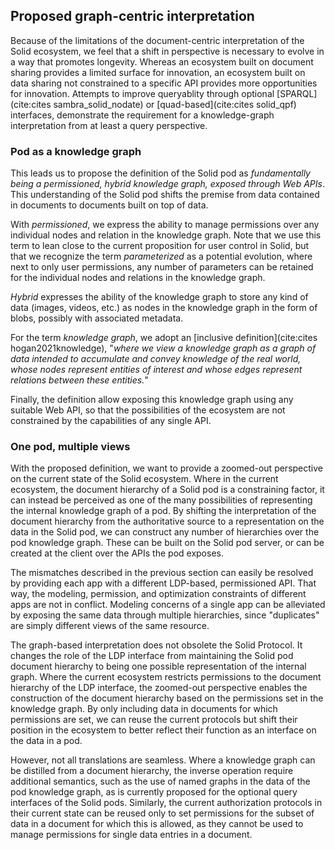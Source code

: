 ## Proposed graph-centric interpretation

Because of the limitations of the document-centric interpretation of the Solid ecosystem,
we feel that a shift in perspective is necessary 
to evolve in a way that promotes longevity.
Whereas an ecosystem built on document sharing
provides a limited surface for innovation,
an ecosystem built on data sharing
not constrained to a specific API
provides more opportunities for innovation.
Attempts to improve queryablity
through optional [SPARQL](cite:cites sambra_solid_nodate) 
or [quad-based](cite:cites solid_qpf) interfaces,
demonstrate the requirement
for a knowledge-graph interpretation
from at least a query perspective.

### Pod as a knowledge graph

This leads us to propose the definition of the Solid pod as *fundamentally being a permissioned, hybrid knowledge graph, exposed through Web APIs*.
This understanding of the Solid pod shifts the premise from data contained in documents to documents built on top of data.

<!-- permissioned -->
With *permissioned*, we express the ability to manage permissions over any individual nodes and relation in the knowledge graph.
Note that we use this term to lean close to the current proposition for user control in Solid, 
but that we recognize the term *parameterized* as a potential evolution, where next to only user permissions,
any number of parameters can be retained for the individual nodes and relations in the knowledge graph. 

<!-- hybrid -->
*Hybrid* expresses the ability of the knowledge graph to store any kind of data (images, videos, etc.) as nodes in the knowledge graph 
in the form of blobs, possibly with associated metadata.

<!-- knowledge grap -->
For the term *knowledge graph*, 
we adopt an [inclusive definition](cite:cites hogan2021knowledge),
"*where we view a knowledge graph as a graph of data intended to accumulate and convey knowledge of the real world,
whose nodes represent entities of interest and whose edges represent relations between these entities.*"

<!-- Web APIs -->
Finally, the definition allow exposing this knowledge graph using any suitable Web API,
so that the possibilities of the ecosystem are not constrained by the capabilities of any single API.

### One pod, multiple views
<!-- The interpretation -->
With the proposed definition, we want to provide a zoomed-out perspective on the current state of the Solid ecosystem.
Where in the current ecosystem, the document hierarchy of a Solid pod is a constraining factor,
it can instead be perceived as one of the many possibilities
of representing the internal knowledge graph of a pod.
By shifting the interpretation of the document hierarchy from the authoritative source
to a representation on the data in the Solid pod, we can construct any number of hierarchies 
over the pod knowledge graph.
These can be built on the Solid pod server, or can be created at the client
over the APIs the pod exposes.

The mismatches described in the previous section
can easily be resolved by providing each app with a different LDP-based, permissioned API.
That way, the modeling, permission, and optimization constraints
of different apps are not in conflict.
Modeling concerns of a single app can be alleviated
by exposing the same data through multiple hierarchies,
since "duplicates" are simply different views of the same resource.

<!-- The current Solid protocol as a KG -->
The graph-based interpretation
does not obsolete the Solid Protocol.
It changes the role
of the LDP interface from maintaining the Solid pod document hierarchy
to being one possible representation of the internal graph.
Where the current ecosystem restricts permissions to the document
hierarchy of the LDP interface, the zoomed-out perspective
enables the construction of the document hierarchy based on 
the permissions set in the knowledge graph.
By only including data in documents for which permissions are set,
we can reuse the current protocols 
but shift their position in the ecosystem to better 
reflect their function as an interface on the data in a pod.

However, not all translations are seamless.
Where a knowledge graph can be distilled from a document hierarchy,
the inverse operation require additional semantics,
such as the use of named graphs in the data of the pod knowledge graph,
as is currently proposed for the optional query interfaces of the Solid pods.
Similarly, the current authorization protocols in their current state can be reused
only to set permissions for the subset of data in a document for which this is allowed,
as they cannot be used to manage permissions for single data entries in a document.

<!-- Make point that a document FUNDAMENTALLY is built on application assumptions -->

<!-- Synthese: perfect naast elkaar leven -->

<!-- Make harsher point maybe -->

<!-- Mkae point van Comparible on READ - problems of writing and management for data are problematic on document structure -->



















